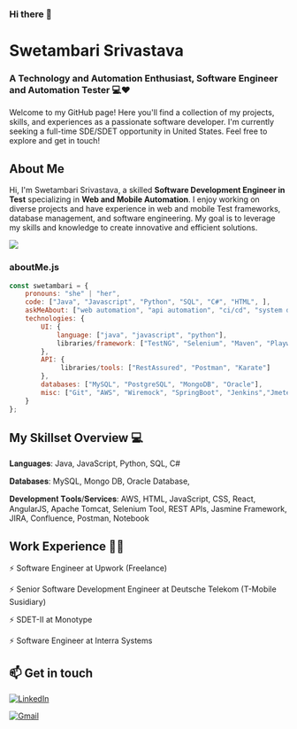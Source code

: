 ### Hi there 👋

<!--


<!--Credits for template: https://github.com/ombharatiya -->


<!-- section - intro -->



# Swetambari Srivastava
### A Technology and Automation Enthusiast, Software Engineer and Automation Tester 💻❤️
Welcome to my GitHub page! Here you'll find a collection of my projects, skills, and experiences as a passionate software developer. I'm currently seeking a full-time SDE/SDET opportunity in United States. Feel free to explore and get in touch!

## About Me
Hi, I'm Swetambari Srivastava, a skilled **Software Development Engineer in Test** specializing in **Web and Mobile Automation**. I enjoy working on diverse projects and have experience in web and mobile Test frameworks, database management, and software engineering. My goal is to leverage my skills and knowledge to create innovative and efficient solutions.

![](https://komarev.com/ghpvc/?username=ssrivastavaCA&color=green)

<!--Credits for template: https://github.com/amadoabaca -->

### aboutMe.js

```javascript
const swetambari = {
    pronouns: "she" | "her",
    code: ["Java", "Javascript", "Python", "SQL", "C#", "HTML", ],
    askMeAbout: ["web automation", "api automation", "ci/cd", "system design", "data analytics", "tech", "coffee"],
    technologies: {
        UI: {
            language: ["java", "javascript", "python"],
            libraries/framework: ["TestNG", "Selenium", "Maven", "Playwright", "Appium", "Cypress"]
        },
        API: {
             libraries/tools: ["RestAssured", "Postman", "Karate"]
        },
        databases: ["MySQL", "PostgreSQL", "MongoDB", "Oracle"],
        misc: ["Git", "AWS", "Wiremock", "SpringBoot", "Jenkins","Jmeter]
    }
};
```


<!-- section - skills -->

## My Skillset Overview 💻

𝐋𝐚𝐧𝐠𝐮𝐚𝐠𝐞𝐬: Java, JavaScript, Python, SQL, C#

𝐃𝐚𝐭𝐚𝐛𝐚𝐬𝐞𝐬: MySQL, Mongo DB, Oracle Database,

𝐃𝐞𝐯𝐞𝐥𝐨𝐩𝐦𝐞𝐧𝐭 𝐓𝐨𝐨𝐥𝐬/𝐒𝐞𝐫𝐯𝐢𝐜𝐞𝐬: AWS, HTML, JavaScript, CSS, React, AngularJS, Apache Tomcat, Selenium Tool, REST APIs, Jasmine Framework, JIRA, Confluence, Postman,  Notebook

<!-- Python . C++ . C . SQL . HTML . CSS . BOOTSTRAP

Pytorch . Keras . Tensorflow . Computer Vision . Natural Language Processing . Deep Learning

Amazon Web Services (AWS) . Google Cloud Compute (GCP) . Microsoft Azure
 -->
<!-- section - skills -->

<!-- section - job details -->

## Work Experience 👩‍💼
⚡️ Software Engineer at Upwork (Freelance) 

⚡️ Senior Software Development Engineer at Deutsche Telekom (T-Mobile Susidiary)

⚡️ SDET-II at Monotype

⚡️ Software Engineer at Interra Systems



## 📫 Get in touch

<a href="https://www.linkedin.com/in/swetambari-srivastava-5a685261/"><img alt="LinkedIn" src="https://img.shields.io/badge/linkedin%20-%230077B5.svg?&style=flat&logo=linkedin&logoColor=white"/></a> &nbsp;

<a href="mailto:srivastavaswetambari@gmail.com"><img alt="Gmail" src="https://img.shields.io/badge/Gmail-D14836?style=flat&logo=gmail&logoColor=white" /></a> &nbsp;




